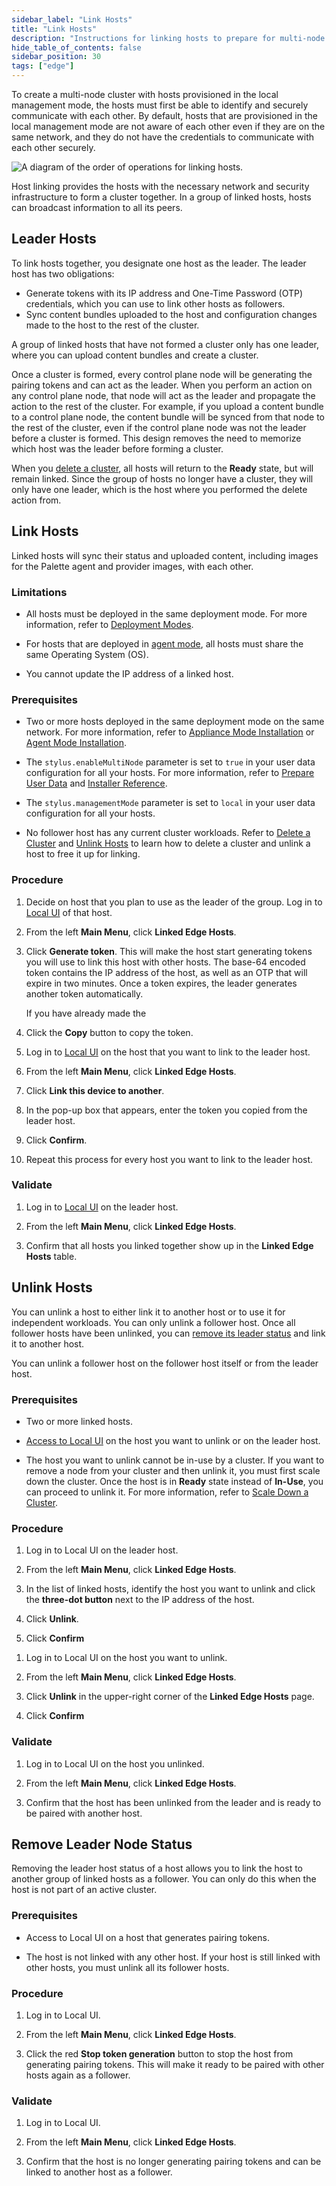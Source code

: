 ```yaml
---
sidebar_label: "Link Hosts"
title: "Link Hosts"
description: "Instructions for linking hosts to prepare for multi-node cluster creation."
hide_table_of_contents: false
sidebar_position: 30
tags: ["edge"]
---
```


To create a multi-node cluster with hosts provisioned in the local management mode, the hosts must first be able to
identify and securely communicate with each other. By default, hosts that are provisioned in the local management mode
are not aware of each other even if they are on the same network, and they do not have the credentials to communicate
with each other securely.

![A diagram of the order of operations for linking hosts.](/clusters_edge_localui_cluster-mgmt_link-hosts.webp)

Host linking provides the hosts with the necessary network and security infrastructure to form a cluster together. In a
group of linked hosts, hosts can broadcast information to all its peers.

## Leader Hosts

To link hosts together, you designate one host as the leader. The leader host has two obligations:

- Generate tokens with its IP address and One-Time Password (OTP) credentials, which you can use to link other hosts as
  followers.
- Sync content bundles uploaded to the host and configuration changes made to the host to the rest of the cluster.

A group of linked hosts that have not formed a cluster only has one leader, where you can upload content bundles and
create a cluster.

Once a cluster is formed, every control plane node will be generating the pairing tokens and can act as the leader. When
you perform an action on any control plane node, that node will act as the leader and propagate the action to the rest
of the cluster. For example, if you upload a content bundle to a control plane node, the content bundle will be synced
from that node to the rest of the cluster, even if the control plane node was not the leader before a cluster is formed.
This design removes the need to memorize which host was the leader before forming a cluster.

When you [delete a cluster](../cluster-management/delete-cluster.md), all hosts will return to the **Ready** state, but
will remain linked. Since the group of hosts no longer have a cluster, they will only have one leader, which is the host
where you performed the delete action from.

## Link Hosts

Linked hosts will sync their status and uploaded content, including images for the Palette agent and provider images,
with each other.

### Limitations

- All hosts must be deployed in the same deployment mode. For more information, refer to
  [Deployment Modes](../../../../deployment-modes/deployment-modes.md).

- For hosts that are deployed in [agent mode](../../../../deployment-modes/agent-mode/agent-mode.md), all hosts must
  share the same Operating System (OS).

- You cannot update the IP address of a linked host.

### Prerequisites

- Two or more hosts deployed in the same deployment mode on the same network. For more information, refer to
  [Appliance Mode Installation](../../site-deployment/stage.md) or
  [Agent Mode Installation](../../../../deployment-modes/agent-mode/install-agent-host.md).

- The `stylus.enableMultiNode` parameter is set to `true` in your user data configuration for all your hosts. For more
  information, refer to [Prepare User Data](../../edgeforge-workflow/prepare-user-data.md) and
  [Installer Reference](../../edge-configuration/installer-reference.md).

- The `stylus.managementMode` parameter is set to `local` in your user data configuration for all your hosts.

- No follower host has any current cluster workloads. Refer to [Delete a Cluster](./delete-cluster.md) and
  [Unlink Hosts](#unlink-hosts) to learn how to delete a cluster and unlink a host to free it up for linking.

### Procedure

1. Decide on host that you plan to use as the leader of the group. Log in to
   [Local UI](../host-management/access-console.md) of that host.

2. From the left **Main Menu**, click **Linked Edge Hosts**.

3. Click **Generate token**. This will make the host start generating tokens you will use to link this host with other
   hosts. The base-64 encoded token contains the IP address of the host, as well as an OTP that will expire in two
   minutes. Once a token expires, the leader generates another token automatically.

   If you have already made the

4. Click the **Copy** button to copy the token.

5. Log in to [Local UI](../host-management/access-console.md) on the host that you want to link to the leader host.

6. From the left **Main Menu**, click **Linked Edge Hosts**.

7. Click **Link this device to another**.

8. In the pop-up box that appears, enter the token you copied from the leader host.

9. Click **Confirm**.

10. Repeat this process for every host you want to link to the leader host.

### Validate

1. Log in to [Local UI](../host-management/access-console.md) on the leader host.

2. From the left **Main Menu**, click **Linked Edge Hosts**.

3. Confirm that all hosts you linked together show up in the **Linked Edge Hosts** table.

## Unlink Hosts

You can unlink a host to either link it to another host or to use it for independent workloads. You can only unlink a
follower host. Once all follower hosts have been unlinked, you can
[remove its leader status](#remove-leader-node-status) and link it to another host.

You can unlink a follower host on the follower host itself or from the leader host.

### Prerequisites

- Two or more linked hosts.

- [Access to Local UI](../host-management/access-console.md) on the host you want to unlink or on the leader host.

- The host you want to unlink cannot be in-use by a cluster. If you want to remove a node from your cluster and then
  unlink it, you must first scale down the cluster. Once the host is in **Ready** state instead of **In-Use**, you can
  proceed to unlink it. For more information, refer to [Scale Down a Cluster](./scale-cluster.md#scale-down-a-cluster).

### Procedure

<Tabs>

<TabItem value="From Leader Host">

1. Log in to Local UI on the leader host.

2. From the left **Main Menu**, click **Linked Edge Hosts**.

3. In the list of linked hosts, identify the host you want to unlink and click the **three-dot button** next to the IP
   address of the host.

4. Click **Unlink**.

5. Click **Confirm**

</TabItem>

<TabItem value="On Follower Host">

1. Log in to Local UI on the host you want to unlink.

2. From the left **Main Menu**, click **Linked Edge Hosts**.

3. Click **Unlink** in the upper-right corner of the **Linked Edge Hosts** page.

4. Click **Confirm**

</TabItem>

</Tabs>

### Validate

1. Log in to Local UI on the host you unlinked.

2. From the left **Main Menu**, click **Linked Edge Hosts**.

3. Confirm that the host has been unlinked from the leader and is ready to be paired with another host.

## Remove Leader Node Status

Removing the leader host status of a host allows you to link the host to another group of linked hosts as a follower.
You can only do this when the host is not part of an active cluster.

### Prerequisites

- Access to Local UI on a host that generates pairing tokens.

- The host is not linked with any other host. If your host is still linked with other hosts, you must unlink all its
  follower hosts.

### Procedure

1. Log in to Local UI.

2. From the left **Main Menu**, click **Linked Edge Hosts**.

3. Click the red **Stop token generation** button to stop the host from generating pairing tokens. This will make it
   ready to be paired with other hosts again as a follower.

### Validate

1. Log in to Local UI.

2. From the left **Main Menu**, click **Linked Edge Hosts**.

3. Confirm that the host is no longer generating pairing tokens and can be linked to another host as a follower.
